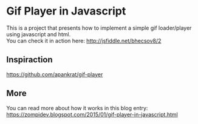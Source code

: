 Gif Player in Javascript
=====
This is a project that presents how to implement a simple gif loader/player using javascript and html.  
You can check it in action here: http://jsfiddle.net/bhecsov8/2

## Inspiraction
https://github.com/apankrat/gif-player

## More
You can read more about how it works in this blog entry: https://zompidev.blogspot.com/2015/01/gif-player-in-javascript.html
